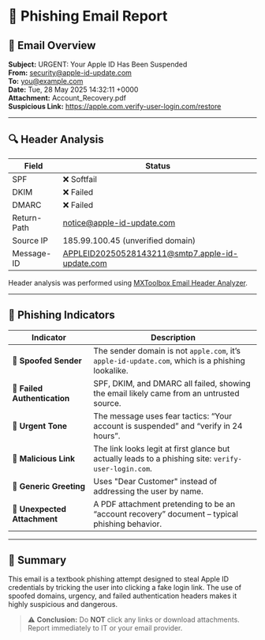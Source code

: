 # 📄 Phishing Email Report

## 🎯 Email Overview

**Subject:** URGENT: Your Apple ID Has Been Suspended  
**From:** security@apple-id-update.com  
**To:** you@example.com  
**Date:** Tue, 28 May 2025 14:32:11 +0000  
**Attachment:** Account_Recovery.pdf  
**Suspicious Link:** https://apple.com.verify-user-login.com/restore

---

## 🔍 Header Analysis

| Field | Status |
|-------|--------|
| SPF | ❌ Softfail |
| DKIM | ❌ Failed |
| DMARC | ❌ Failed |
| Return-Path | notice@apple-id-update.com |
| Source IP | 185.99.100.45 (unverified domain) |
| Message-ID | APPLEID20250528143211@smtp7.apple-id-update.com |

Header analysis was performed using [MXToolbox Email Header Analyzer](https://mxtoolbox.com/EmailHeaders.aspx).

---

## 🚨 Phishing Indicators

| Indicator | Description |
|----------|-------------|
| 🛑 **Spoofed Sender** | The sender domain is not `apple.com`, it’s `apple-id-update.com`, which is a phishing lookalike. |
| 🛑 **Failed Authentication** | SPF, DKIM, and DMARC all failed, showing the email likely came from an untrusted source. |
| 🛑 **Urgent Tone** | The message uses fear tactics: “Your account is suspended” and “verify in 24 hours”. |
| 🛑 **Malicious Link** | The link looks legit at first glance but actually leads to a phishing site: `verify-user-login.com`. |
| 🛑 **Generic Greeting** | Uses "Dear Customer" instead of addressing the user by name. |
| 🛑 **Unexpected Attachment** | A PDF attachment pretending to be an “account recovery” document – typical phishing behavior. |

---

## 🧠 Summary

This email is a textbook phishing attempt designed to steal Apple ID credentials by tricking the user into clicking a fake login link. The use of spoofed domains, urgency, and failed authentication headers makes it highly suspicious and dangerous.

> ⚠️ **Conclusion:** Do **NOT** click any links or download attachments. Report immediately to IT or your email provider.

